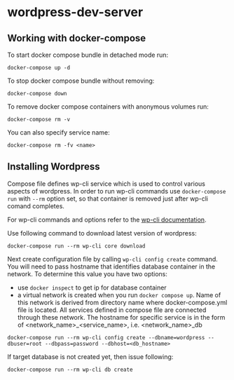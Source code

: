 # wordpress-dev-server

## Working with docker-compose

To start docker compose bundle in detached mode run:
```
docker-compose up -d
```

To stop docker compose bundle without removing:
```
docker-compose down
```

To remove docker compose containers with anonymous volumes run:
```
docker-compose rm -v
```
You can also specify service name:
```
docker-compose rm -fv <name>
```

## Installing Wordpress
Compose file defines wp-cli service which is used to control various aspects of wordpress. In order to run wp-cli commands use ```docker-compose run``` with ```--rm``` option set, so that container is removed just after wp-cli comand completes.

For wp-cli commands and options refer to the [wp-cli documentation](https://developer.wordpress.org/cli/commands/).

Use following command to download latest version of wordpress:
```
docker-compose run --rm wp-cli core download
```

Next create configuration file by calling ```wp-cli config create``` command. You will need to pass hostname that identifies database container in the network. To determine this value you have two options:
- use ```docker inspect``` to get ip for database container
- a virtual network is created when you run ```docker compose up```. Name of this network is derived from directory name where docker-compose.yml file is located. All services defined in compose file are connected through these network. The hostname for specific service is in the form of <network_name>_<service_name>, i.e. <network_name>_db
```
docker-compose run --rm wp-cli config create --dbname=wordpress --dbuser=root --dbpass=password --dbhost=<db_hostname>
```

If target database is not created yet, then issue following:
```
docker-compose run --rm wp-cli db create
```